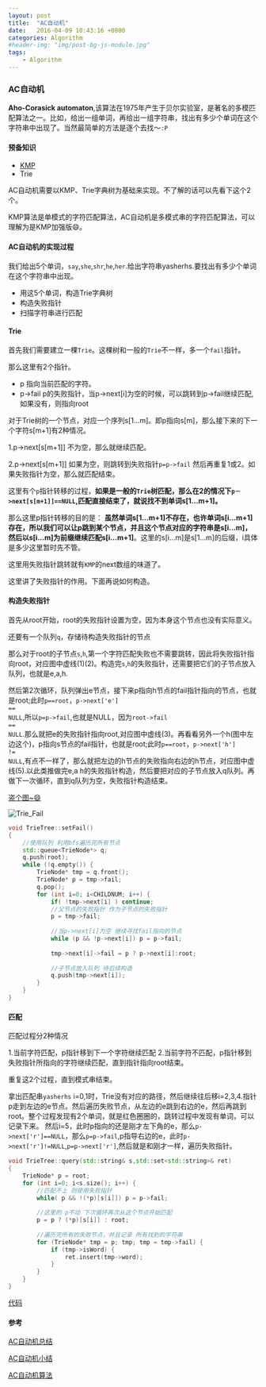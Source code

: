 ```yaml
---
layout: post
title:  "AC自动机"
date:   2016-04-09 10:43:16 +0800
categories: Algorithm
#header-img: "img/post-bg-js-module.jpg"
tags:
    - Algorithm
---
```



### AC自动机

**Aho-Corasick automaton**,该算法在1975年产生于贝尔实验室，是著名的多模匹配算法之一。比如，给出一组单词，再给出一组字符串，找出有多少个单词在这个字符串中出现了。当然最简单的方法是逐个去找～<code>:P</code>


#### 预备知识
* [KMP](http://maples.me/algorithm/2016/02/16/KMP/)
* Trie

AC自动机需要以KMP、Trie字典树为基础来实现。不了解的话可以先看下这个2个。

KMP算法是单模式的字符匹配算法，AC自动机是多模式串的字符匹配算法，可以理解为是KMP加强版😄。

#### AC自动机的实现过程

我们给出5个单词，<code>say</code>,<code>she</code>,<code>shr</code>,<code>he</code>,<code>her</code>.给出字符串yasherhs.要找出有多少个单词在这个字符串中出现。

* 用这5个单词，构造Trie字典树
* 构造失败指针
* 扫描字符串进行匹配

#### Trie

首先我们需要建立一棵<code>Trie</code>。这棵树和一般的<code>Trie</code>不一样，多一个<code>fail</code>指针。

那么这里有2个指针。

* p 指向当前匹配的字符。
* p->fail p的失败指针，当p->next[i]为空的时候，可以跳转到p->fail继续匹配,如果没有，则指向root

对于Trie树的一个节点，对应一个序列s[1...m]。即p指向s[m]，那么接下来的下一个字符s[m+1]有2种情况。

1.p->next[s[m+1]] 不为空，那么就继续匹配。

2.p->next[s[m+1]] 如果为空，则跳转到失败指针<code>p=p->fail</code> 然后再重复1或2。如果失败指针为空，那么就匹配结束。

这里有个<code>p</code>指针转移的过程，**如果是一般的<code>Trie</code>树匹配，那么在2的情况下<code>p－>next[s[m+1]]==NULL</code>,匹配直接结束了，就说找不到单词s[1...m+1]。**

那么这里p指针转移的目的是：
**虽然单词s[1...m+1]不存在，也许单词s[i...m+1]存在，所以我们可以让p跳到某个节点，并且这个节点对应的字符串是s[i...m]，然后以s[i...m]为前缀继续匹配s[i...m+1]**。这里的s[i...m]是s[1...m]的后缀，i具体是多少这里暂时先不管。

这里用失败指针跳转就有<code>KMP</code>的next数组的味道了。

这里讲了失败指针的作用。下面再说如何构造。

#### 构造失败指针

首先从root开始，root的失败指针设置为空，因为本身这个节点也没有实际意义。

还要有一个队列<code>q</code>，存储待构造失败指针的节点

那么对于root的子节点<code>s</code>,<code>h</code>,第一个字符匹配失败也不需要跳转，因此将失败指针指向root，对应图中虚线(1)(2)。构造完<code>s</code>,<code>h</code>的失败指针，还需要把它们的子节点放入队列，也就是e,a,h.

然后第2次循环，队列弹出e节点，接下来p指向h节点的fail指针指向的节点，也就是root;此时<code>p==root</code>，<code>p->next['e'] == NULL</code>,所以<code>p=p->fail</code>,也就是NULL，因为<code>root->fail == NULL</code>.那么就把e的失败指针指向root,对应图中虚线(3)。再看看另外一个h(图中左边这个)，p指向s节点的fail指针，也就是root;此时<code>p==root</code>，<code>p->next['h'] != NULL</code>,有点不一样了，那么就把左边的h节点的失败指向右边的h节点，对应图中虚线(5).以此类推做完e,a h的失败指针构造，然后要把对应的子节点放入q队列。再做下一次循环，直到q队列为空，失败指针构造结束。

[盗个图~😄](http://blog.csdn.net/niushuai666/article/details/7002823)

![Trie_Fail](https://raw.githubusercontent.com/y521263/y521263.github.io/master/img/article/ac_Trie_Fail.png)

``` c++
void TrieTree::setFail()
{
    //使用队列 利用bfs遍历完所有节点
    std::queue<TrieNode*> q;
    q.push(root);
    while (!q.empty()) {
        TrieNode* tmp = q.front();
        TrieNode* p = tmp->fail;
        q.pop();
        for (int i=0; i<CHILDNUM; i++) {
            if( !tmp->next[i] ) continue;
            //父节点的失败指针 作为子节点的失败指针
            p = tmp->fail;
            
            //当p->next[i]为空 继续寻找fail指向的节点
            while (p && !p->next[i]) p = p->fail;
            
            tmp->next[i]->fail = p ? p->next[i]:root;
            
            //子节点放入队列 待后续构造
            q.push(tmp->next[i]);
        }
    }
}

```

#### 匹配

匹配过程分2种情况

1.当前字符匹配，p指针移到下一个字符继续匹配
2.当前字符不匹配，p指针移到失败指针所指向的字符继续匹配，直到指针指向root结束。

重复这2个过程，直到模式串结束。

拿出匹配串<code>yasherhs</code> i=0,1时，Trie没有对应的路径，然后继续往后移i=2,3,4.指针p走到左边的e节点。然后遍历失败节点，从左边的e跳到右边的e，然后再跳到root。整个过程发现有2个单词，就是红色圈圈的，跳转过程中发现有单词，可以记录下来。
然后i=5，此时p指向的还是刚才左下角的e，那么<code>p->next['r']==NULL</code>，那么<code>p=p->fail</code>,p指导右边的e，此时<code>p->next['r']!=NULL</code>,<code>p=p->next['r']</code>,然后就是和刚才一样，遍历失败指针。

``` c++
void TrieTree::query(std::string& s,std::set<std::string>& ret)
{
    TrieNode* p = root;
    for (int i=0; i<s.size(); i++) {
        //匹配不上 则使用失败指针
        while( p && !(*p)[s[i]]) p = p->fail;
        
        //这里的 p不动 下次循环再次从这个节点开始匹配
        p = p ? (*p)[s[i]] : root;
        
        //遍历完所有的失败节点，并且记录 所有找到的字符串
        for (TrieNode* tmp = p; tmp; tmp = tmp->fail) {
            if (tmp->isWord) {
                ret.insert(tmp->word);
            }
        }
    }
}

```

[代码](https://github.com/y521263/AlgorithmSet)

#### 参考

[AC自动机总结](http://blog.csdn.net/mobius_strip/article/details/22549517)

[AC自动机小结](http://www.cnblogs.com/kuangbin/p/3164106.html)

[AC自动机算法](http://blog.csdn.net/niushuai666/article/details/7002823)